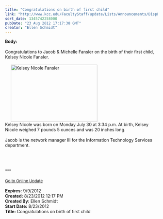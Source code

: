 ```yaml
---
title: "Congratulations on birth of first child"
link: "http://www.kcc.edu/FacultyStaff/update/Lists/Announcements/DispForm.aspx?ID=791"
sort_date: 1345742258000
pubDate: "23 Aug 2012 17:17:38 GMT"
creator: "Ellen Schmidt"
---
```


<div><b>Body:</b> <div class="ExternalClassC986A29AA2164CDAB95A8BABABFD3728">
<div><br />Congratulations to Jacob &amp; Michelle Fansler on the birth of their first child, Kelsey Nicole Fansler.</div>
<div> </div>
<div><img style="padding-left:15px;width:285px;float:right;height:188px;margin-right:200px" alt="Kelsey Nicole Fansler" src="/FacultyStaff/update/PublishingImages/Kelsey-Nicole-Fansler.jpg" width="285" height="189" /></div>
<div> </div>
<div>Kelsey Nicole was born on Monday July 30 at 3:34 p.m. At birth, Kelsey Nicole weighed 7 pounds 5 ounces and was 20 inches long.</div>
<div> </div>
<div>Jacob is the network manager III for the Information Technology Services department.<br /></div>
<div> </div>
<div> </div>
<div> </div>
<div> </div>
<div>
<div><font size="2">***</font></div>
<div><font size="2"></font> </div>
<div><font size="2"><a href="/FacultyStaff/update/Pages/dailyupdate.aspx">Go to Online Update</a></font><font size="2"></font></div>
<div><font size="2"> </div></font></div></div></div>
<div><b>Expires:</b> 9/9/2012</div>
<div><b>Created:</b> 8/23/2012 12:17 PM</div>
<div><b>Created By:</b> Ellen Schmidt</div>
<div><b>Start Date:</b> 8/23/2012</div>
<div><b>Title:</b> Congratulations on birth of first child</div>
